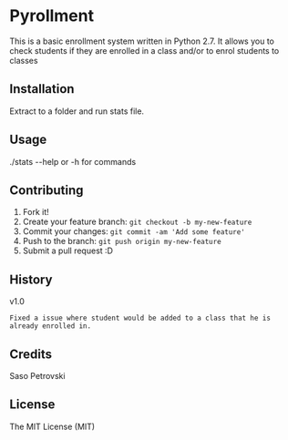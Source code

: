 # Pyrollment

This is a basic enrollment system written in Python 2.7. It allows you to check students if they are enrolled in a class and/or to enrol students to classes

## Installation

Extract to a folder and run stats file.

## Usage

./stats --help or -h for commands

## Contributing

1. Fork it!
2. Create your feature branch: `git checkout -b my-new-feature`
3. Commit your changes: `git commit -am 'Add some feature'`
4. Push to the branch: `git push origin my-new-feature`
5. Submit a pull request :D

## History
v1.0

    Fixed a issue where student would be added to a class that he is already enrolled in.

## Credits

Saso Petrovski

## License

The MIT License (MIT)